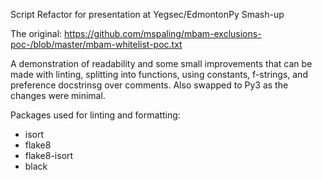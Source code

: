 Script Refactor for presentation at Yegsec/EdmontonPy Smash-up

The original: https://github.com/mspaling/mbam-exclusions-poc-/blob/master/mbam-whitelist-poc.txt

A demonstration of readability and some small improvements that can be made with linting,
splitting into functions, using constants, f-strings, and preference docstrinsg over comments.
Also swapped to Py3 as the changes were minimal.

Packages used for linting and formatting:

- isort
- flake8
- flake8-isort
- black
